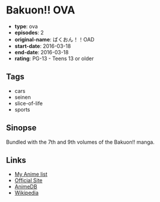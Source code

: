 # Bakuon!! OVA

-   **type**: ova
-   **episodes**: 2
-   **original-name**: ばくおん！！OAD
-   **start-date**: 2016-03-18
-   **end-date**: 2016-03-18
-   **rating**: PG-13 - Teens 13 or older

## Tags

-   cars
-   seinen
-   slice-of-life
-   sports

## Sinopse

Bundled with the 7th and 9th volumes of the Bakuon!! manga.

## Links

-   [My Anime list](https://myanimelist.net/anime/31883/Bakuon_OVA)
-   [Official Site](http://www.bakuon-anime.com/)
-   [AnimeDB](http://anidb.info/perl-bin/animedb.pl?show=anime&aid=11720)
-   [Wikipedia](http://ja.wikipedia.org/wiki/%E3%81%B0%E3%81%8F%E3%81%8A%E3%82%93!!)
